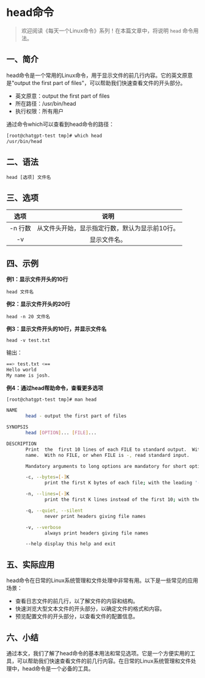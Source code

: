 # head命令



> 欢迎阅读《每天一个Linux命令》系列！在本篇文章中，将说明 `head` 命令用法。

## 一、简介

head命令是一个常用的Linux命令，用于显示文件的前几行内容。它的英文原意是"output the first part of files"，可以帮助我们快速查看文件的开头部分。

- 英文原意：output the first part of files
- 所在路径：/usr/bin/head
- 执行权限：所有用户

通过命令which可以查看到head命令的路径：

```bash
[root@chatgpt-test tmp]# which head
/usr/bin/head
```



## 二、语法

```shell
head [选项] 文件名
```



## 三、选项

|  选项   |                      说明                      |
| :-----: | :--------------------------------------------: |
| -n 行数 | 从文件头开始，显示指定行数，默认为显示前10行。 |
|   -v    |                  显示文件名。                  |



## 四、示例

**例1：显示文件开头的10行**

```shell
head 文件名
```

**例2：显示文件开头的20行**

```shell
head -n 20 文件名
```

**例3：显示文件开头的10行，并显示文件名**

```shell
head -v test.txt
```

输出：

```bash
==> test.txt <==
Hello world
My name is josh.
```

**例4：通过head帮助命令，查看更多选项**

```bash
[root@chatgpt-test tmp]# man head

NAME
       head - output the first part of files

SYNOPSIS
       head [OPTION]... [FILE]...

DESCRIPTION
       Print  the  first 10 lines of each FILE to standard output.  With more than one FILE, precede each with a header giving the file
       name.  With no FILE, or when FILE is -, read standard input.

       Mandatory arguments to long options are mandatory for short options too.

       -c, --bytes=[-]K
              print the first K bytes of each file; with the leading '-', print all but the last K bytes of each file

       -n, --lines=[-]K
              print the first K lines instead of the first 10; with the leading '-', print all but the last K lines of each file

       -q, --quiet, --silent
              never print headers giving file names

       -v, --verbose
              always print headers giving file names

       --help display this help and exit
```



## 五、实际应用

head命令在日常的Linux系统管理和文件处理中非常有用。以下是一些常见的应用场景：

- 查看日志文件的前几行，以了解文件的内容和结构。
- 快速浏览大型文本文件的开头部分，以确定文件的格式和内容。
- 预览配置文件的开头部分，以查看文件的配置信息。



## 六、小结

通过本文，我们了解了head命令的基本用法和常见选项。它是一个方便实用的工具，可以帮助我们快速查看文件的前几行内容。在日常的Linux系统管理和文件处理中，head命令是一个必备的工具。

